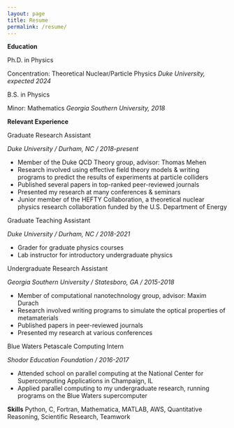 ```yaml
---
layout: page
title: Resume
permalink: /resume/
---
```


**Education**

Ph.D. in Physics

Concentration: Theoretical Nuclear/Particle Physics
*Duke University, expected 2024*


B.S. in Physics

Minor: Mathematics
*Georgia Southern University, 2018*


**Relevant Experience**

Graduate Research Assistant

*Duke University / Durham, NC / 2018-present*
- Member of the Duke QCD Theory group, advisor: Thomas Mehen
- Research involved using effective field theory models & writing programs to predict the results of experiments at particle colliders
- Published several papers in top-ranked peer-reviewed journals 
- Presented my research at many conferences & seminars
- Junior member of the HEFTY Collaboration, a theoretical nuclear physics research collaboration funded by the U.S. Department of Energy


Graduate Teaching Assistant

*Duke University / Durham, NC / 2018-2021*
- Grader for graduate physics courses
- Lab instructor for introductory undergraduate physics


Undergraduate Research Assistant

*Georgia Southern University / Statesboro, GA / 2015-2018*
- Member of computational nanotechnology group, advisor: Maxim Durach
- Research involved writing programs to simulate the optical properties of metamaterials
- Published papers in peer-reviewed journals
- Presented my research at various conferences 


Blue Waters Petascale Computing Intern

*Shodor Education Foundation / 2016-2017*
- Attended school on parallel computing at the National Center for Supercomputing Applications in Champaign, IL
- Applied parallel computing to my undergraduate research, running programs on the Blue Waters supercomputer

**Skills**
Python, C, Fortran, Mathematica, MATLAB, AWS, Quantitative Reasoning, Scientific Research, Teamwork

